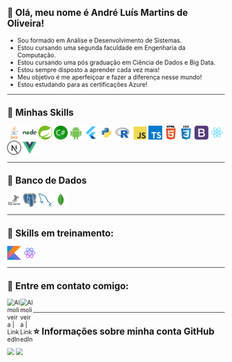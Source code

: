 

## 💜 Olá, meu nome é <strong>André Luís Martins de Oliveira!</strong>

- Sou formado em Análise e Desenvolvimento de Sistemas.
- Estou cursando uma segunda faculdade em Engenharia da Computação.
- Estou cursando uma pós graduação em Ciência de Dados e Big Data.
- Estou sempre disposto a aprender cada vez mais!
- Meu objetivo é me aperfeiçoar e fazer a diferença nesse mundo!
- Estou estudando para as certificações Azure!
----


## 🚀 Minhas Skills


<code><img height="32" src="https://raw.githubusercontent.com/github/explore/80688e429a7d4ef2fca1e82350fe8e3517d3494d/topics/java/java.png" alt="Java"/></code>
<code><img height="32" src="src/nodejs/icons8-nodejs-96.png" alt="nodejs"/></code>
<code><img height="32" src="https://raw.githubusercontent.com/devicons/devicon/2ae2a900d2f041da66e950e4d48052658d850630/icons/spring/spring-original.svg" alt="Spring"/></code>
<code><img height="32" src="https://raw.githubusercontent.com/github/explore/80688e429a7d4ef2fca1e82350fe8e3517d3494d/topics/csharp/csharp.png" alt="c#"/></code>
<code><img height="30" src="https://raw.githubusercontent.com/github/explore/80688e429a7d4ef2fca1e82350fe8e3517d3494d/topics/android/android.png"></code>
<code><img height="32" src="https://raw.githubusercontent.com/github/explore/80688e429a7d4ef2fca1e82350fe8e3517d3494d/topics/flutter/flutter.png" alt="flutter"/></code>
<code><img height="32" src="https://raw.githubusercontent.com/github/explore/80688e429a7d4ef2fca1e82350fe8e3517d3494d/topics/python/python.png" alt="python"/></code>
<code><img alt="R"  src="/src/r/r_32x32.png"> </code>
<code><img height="30" src="https://raw.githubusercontent.com/github/explore/80688e429a7d4ef2fca1e82350fe8e3517d3494d/topics/javascript/javascript.png"></code>
<code><img height="32" src="https://raw.githubusercontent.com/github/explore/80688e429a7d4ef2fca1e82350fe8e3517d3494d/topics/typescript/typescript.png" alt="Typescript"/></code>
<code><img height="32" src="https://raw.githubusercontent.com/github/explore/80688e429a7d4ef2fca1e82350fe8e3517d3494d/topics/html/html.png" alt="html"/></code>
<code><img height="32" src="https://raw.githubusercontent.com/github/explore/80688e429a7d4ef2fca1e82350fe8e3517d3494d/topics/css/css.png" alt="CSS"/></code>
<code><img height="32" src="https://raw.githubusercontent.com/github/explore/80688e429a7d4ef2fca1e82350fe8e3517d3494d/topics/bootstrap/bootstrap.png" alt="Bootstrap"/></code>
<code><img height="32" src="https://raw.githubusercontent.com/github/explore/80688e429a7d4ef2fca1e82350fe8e3517d3494d/topics/react/react.png" alt="React"/></code>
<code><img height="32" src="https://raw.githubusercontent.com/devicons/devicon/2ae2a900d2f041da66e950e4d48052658d850630/icons/nextjs/nextjs-line.svg" alt="NextJs"/></code>
<code><img height="32" src="https://raw.githubusercontent.com/github/explore/80688e429a7d4ef2fca1e82350fe8e3517d3494d/topics/vue/vue.png" alt="Vue"/></code>


---

## 🎲 Banco de Dados

<code><img height="32" src="https://github.com/devicons/devicon/blob/master/icons/microsoftsqlserver/microsoftsqlserver-plain-wordmark.svg" alt="SQL-SERVER"/></code>
<code><img height="32" src="https://raw.githubusercontent.com/devicons/devicon/2ae2a900d2f041da66e950e4d48052658d850630/icons/postgresql/postgresql-original.svg" alt="postgree"/></code>
<code><img height="32" src="https://raw.githubusercontent.com/devicons/devicon/2ae2a900d2f041da66e950e4d48052658d850630/icons/mysql/mysql-original.svg" alt="Mysql"/></code>
<code><img height="32" src="https://raw.githubusercontent.com/devicons/devicon/2ae2a900d2f041da66e950e4d48052658d850630/icons/mongodb/mongodb-original.svg" alt="MongoDB"/></code>

---

## 📖 Skills em treinamento:
<code><img height="32" src="src/kotlin/kotlin_32x32.png" alt="kotlin"/></code>
<code><img height="32" src="src/reactnative/icons8-react-native-64.png" alt="reactnative"/></code>

---

 ## 💼 Entre em contato comigo:

<div>
<a href="https://www.linkedin.com/in/andr%C3%A9-lu%C3%ADs-martins-de-oliveira-b7a776178">
  <img align="left" alt="Almoliveira | LinkedIn" width="30px" src="https://cdn.jsdelivr.net/npm/simple-icons@v3/icons/linkedin.svg" />
</a>
<a href="mailto:an10.martins.oliveira@gmail.com">
  <img align="left" alt="Almoliveira | LinkedIn" width="30px" src="https://cdn.jsdelivr.net/npm/simple-icons@v3/icons/gmail.svg" />
</a>  
</div>  
<br>

---

## ⭐ Informações sobre minha conta GitHub
<img height="180" float="left" src="https://github-readme-stats.vercel.app/api?username=almoliveira&bg_color=30,e96443,904e95&title_color=fff&text_color=fff&border_radius=28"></img>
<img height="180" float="left" src="https://github-readme-stats.vercel.app/api/top-langs/?username=almoliveira&layout=compact&langs_count=4&theme=jolly&border_radius=28"></img>
